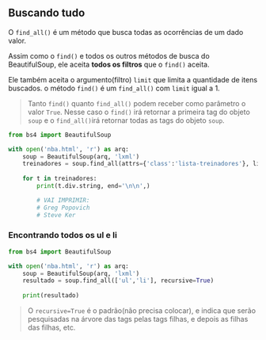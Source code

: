 ## Buscando tudo
  
O `find_all()` é um método que busca todas as ocorrências de um dado valor.  
  
Assim como o `find()` e todos os outros métodos de busca do BeautifulSoup, ele aceita **todos os filtros** que o `find()` aceita.  
  
Ele também aceita o argumento(filtro) `limit` que limita a quantidade de itens buscados. o método `find()` é um `find_all()` com `limit` igual a 1.  
  
> Tanto `find()` quanto `find_all()` podem receber como parâmetro o valor `True`. Nesse caso o `find()` irá retornar a primeira tag do objeto `soup` e o `find_all()`irá retornar todas as tags do objeto `soup`.  
  
```py
from bs4 import BeautifulSoup

with open('nba.html', 'r') as arq:
    soup = BeautifulSoup(arq, 'lxml')
    treinadores = soup.find_all(attrs={'class':'lista-treinadores'}, limit=2)
    
    for t in treinadores:
        print(t.div.string, end='\n\n',)

        # VAI IMPRIMIR:
        # Greg Popovich
        # Steve Ker
```  

### Encontrando todos os ul e li
  
```py
from bs4 import BeautifulSoup

with open('nba.html', 'r') as arq:
    soup = BeautifulSoup(arq, 'lxml')
    resultado = soup.find_all(['ul','li'], recursive=True)
    
    print(resultado)
```  
  
> O `recursive=True` é o padrão(não precisa colocar), e indica que serão pesquisadas na árvore das tags pelas tags filhas, e depois as filhas das filhas, etc.  
